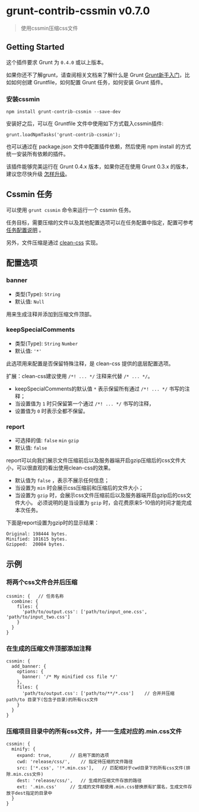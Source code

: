 
# grunt-contrib-cssmin v0.7.0

> 使用cssmin压缩css文件

## Getting Started

这个插件要求 Grunt 为 `0.4.0` 或以上版本。

如果你还不了解grunt，请查阅相关文档来了解什么是 Grunt [Grunt新手入门](http://www.gruntjs.org/article/getting_started.html)，比如如何创建 Gruntfile，如何配置 Grunt 任务，如何安装 Grunt 插件。

### 安装cssmin

	npm install grunt-contrib-cssmin --save-dev

安装好之后，可以在 Gruntfile 文件中使用如下方式载入cssmin插件:

	grunt.loadNpmTasks('grunt-contrib-cssmin');

也可以通过在 package.json 文件中配置插件依赖，然后使用 npm install 的方式统一安装所有依赖的插件。

该插件能够完美运行在 Grunt 0.4.x 版本，如果你还在使用 Grunt 0.3.x 的版本，建议您尽快升级 [怎样升级](http://gruntjs.com/upgrading-from-0.3-to-0.4)。


## Cssmin 任务

可以使用 `grunt cssmin` 命令来运行一个 cssmin 任务。

任务目标，需要压缩的文件以及其他配置选项可以在任务配置中指定，配置可参考 [任务配置说明](http://www.gruntjs.org/article/configuring_tasks.html) 。

另外，文件压缩是通过 [clean-css](https://github.com/GoalSmashers/clean-css) 实现。

## 配置选项

### banner

- 类型(Type): `String`
- 默认值: `Null`

用来生成注释并添加到压缩文件顶部。

### keepSpecialComments

- 类型(Type): `String` `Number`
- 默认值: `'*'`

此选项用来配置是否保留特殊注释，是 clean-css 提供的底层配置选项。

扩展：clean-css建议使用 `/*! ... */` 注释来代替 `/* ... */`。

- keepSpecialComments的默认值 `*` 表示保留所有通过 `/*! ... */` 书写的注释；
- 当设置值为 `1` 时只保留第一个通过 `/*! ... */` 书写的注释，
- 设置值为 `0` 时表示全都不保留。


### report 

- 可选择的值: `false` `min` `gzip`
- 默认值: `false`

report可以向我们展示文件压缩前后以及服务器端开启gzip压缩后的css文件大小，可以很直观的看出使用clean-css的效果。

- 默认值为 `false` ，表示不展示任何信息；
- 当设置为 `min` 时会展示css压缩前和压缩后的文件大小；
- 当设置为 `gzip` 时，会展示css文件压缩前后以及服务器端开启gzip后的css文件大小。
必须说明的是当设置为 `gzip` 时，会花费原来5-10倍的时间才能完成本次任务。

下面是report设置为gzip时的显示结果：

	Original: 198444 bytes.
	Minified: 101615 bytes.
	Gzipped:  20084 bytes.


## 示例

### 将两个css文件合并后压缩
	
	cssmin: {	// 任务名称
	  combine: {
	    files: {
	      'path/to/output.css': ['path/to/input_one.css', 'path/to/input_two.css']
	    }
	  }
	}

### 在生成的压缩文件顶部添加注释

	cssmin: {
	  add_banner: {
	    options: {
	      banner: '/* My minified css file */'
	    },
	    files: {
	      'path/to/output.css': ['path/to/**/*.css']	// 合并并压缩 path/to 目录下(包含子目录)的所有css文件
	    }
	  }
	}

### 压缩项目目录中的所有css文件，并一一生成对应的.min.css文件

	cssmin: {
	  minify: {
	    expand: true,		// 启用下面的选项
	    cwd: 'release/css/',	// 指定待压缩的文件路径
	    src: ['*.css', '!*.min.css'],	// 匹配相对于cwd目录下的所有css文件(排除.min.css文件)
	    dest: 'release/css/',	// 生成的压缩文件存放的路径
	    ext: '.min.css'		// 生成的文件都使用.min.css替换原有扩展名，生成文件存放于dest指定的目录中
	  }
	}
